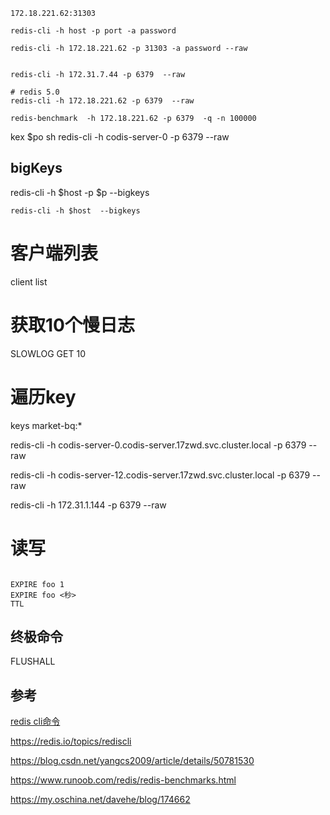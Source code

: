 
```
172.18.221.62:31303

redis-cli -h host -p port -a password

redis-cli -h 172.18.221.62 -p 31303 -a password --raw


redis-cli -h 172.31.7.44 -p 6379  --raw

# redis 5.0
redis-cli -h 172.18.221.62 -p 6379  --raw

redis-benchmark  -h 172.18.221.62 -p 6379  -q -n 100000

```

kex $po sh
redis-cli -h codis-server-0 -p 6379  --raw

## bigKeys

redis-cli -h $host -p $p --bigkeys

    redis-cli -h $host  --bigkeys


# 客户端列表
client list
# 获取10个慢日志
SLOWLOG GET 10
# 遍历key
keys market-bq:*


redis-cli -h codis-server-0.codis-server.17zwd.svc.cluster.local -p 6379  --raw

redis-cli -h codis-server-12.codis-server.17zwd.svc.cluster.local -p 6379  --raw

redis-cli -h 172.31.1.144 -p 6379  --raw



# 读写


```

EXPIRE foo 1
EXPIRE foo <秒>
TTL
```





## 终极命令

FLUSHALL

## 参考

[redis cli命令](https://www.cnblogs.com/kongzhongqijing/p/6867960.html)


https://redis.io/topics/rediscli

https://blog.csdn.net/yangcs2009/article/details/50781530

https://www.runoob.com/redis/redis-benchmarks.html

https://my.oschina.net/davehe/blog/174662
